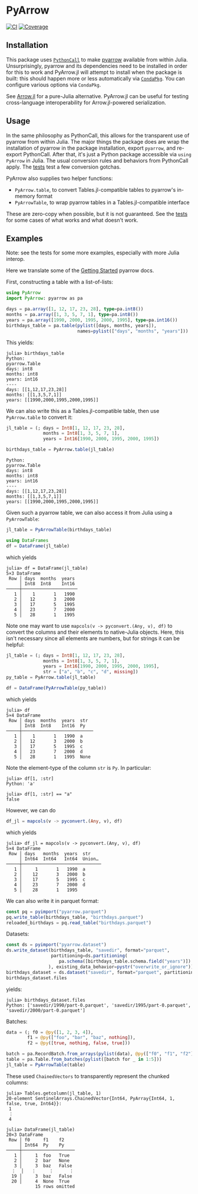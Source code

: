 # PyArrow

[![CI](https://github.com/ericphanson/PyArrow.jl/actions/workflows/CI.yml/badge.svg)](https://github.com/ericphanson/PyArrow.jl/actions/workflows/CI.yml)
[![Coverage](https://codecov.io/gh/ericphanson/PyArrow.jl/branch/main/graph/badge.svg)](https://codecov.io/gh/ericphanson/PyArrow.jl)

## Installation

This package uses [`PythonCall`](https://cjdoris.github.io/PythonCall.jl) to make
[pyarrow](https://arrow.apache.org/docs/python/index.html) available from within Julia. Unsurprisingly,
pyarrow and its dependencies need to be installed in order for this to work
and PyArrow.jl will attempt to install when the package is built: this should happen
more or less automatically via [`CondaPkg`](https://github.com/cjdoris/CondaPkg.jl).
You can configure various options via `CondaPkg`.

See [Arrow.jl](https://github.com/apache/arrow-julia) for a pure-Julia alternative. PyArrow.jl can be useful for testing cross-language interoperability for Arrow.jl-powered serialization.

## Usage

In the same philosophy as PythonCall, this allows for the transparent use of
pyarrow from within Julia.
The major things the package does are wrap the installation of pyarrow in the
package installation, export `pyarrow`, and re-export PythonCall.
After that, it's just a Python package accessible via `using PyArrow` in
Julia. The usual conversion rules and behaviors from PythonCall apply.
The [tests](test/runtests.jl) test a few conversion gotchas.

PyArrow also supplies two helper functions:

- `PyArrow.table`, to convert Tables.jl-compatible tables to pyarrow's in-memory format
- `PyArrowTable`, to wrap pyarrow tables in a Tables.jl-compatible interface

These are zero-copy when possible, but it is not guaranteed. See the [tests](./test/runtests.jl) for some cases of what works and what doesn't work.

## Examples

Note: see the tests for some more examples, especially with more Julia interop.

Here we translate some of the [Getting Started](https://arrow.apache.org/docs/python/getstarted.html) pyarrow docs.

First, constructing a table with a list-of-lists:

```julia
using PyArrow
import PyArrow: pyarrow as pa

days = pa.array([1, 12, 17, 23, 28], type=pa.int8())
months = pa.array([1, 3, 5, 7, 1], type=pa.int8())
years = pa.array([1990, 2000, 1995, 2000, 1995], type=pa.int16())
birthdays_table = pa.table(pylist([days, months, years]),
                           names=pylist(["days", "months", "years"]))
```

This yields:

```julia-repl
julia> birthdays_table
Python:
pyarrow.Table
days: int8
months: int8
years: int16
----
days: [[1,12,17,23,28]]
months: [[1,3,5,7,1]]
years: [[1990,2000,1995,2000,1995]]
```


We can also write this as a Tables.jl-compatible table, then use `PyArrow.table` to convert it:
```julia
jl_table = (; days = Int8[1, 12, 17, 23, 28],
              months = Int8[1, 3, 5, 7, 1],
              years = Int16[1990, 2000, 1995, 2000, 1995])

birthdays_table = PyArrow.table(jl_table)
```

```julia-repl
Python:
pyarrow.Table
days: int8
months: int8
years: int16
----
days: [[1,12,17,23,28]]
months: [[1,3,5,7,1]]
years: [[1990,2000,1995,2000,1995]]
```

Given such a pyarrow table, we can also access it from Julia using a `PyArrowTable`:

```julia
jl_table = PyArrowTable(birthdays_table)

using DataFrames
df = DataFrame(jl_table)
```

which yields

```julia-repl
julia> df = DataFrame(jl_table)
5×3 DataFrame
 Row │ days  months  years
     │ Int8  Int8    Int16
─────┼─────────────────────
   1 │    1       1   1990
   2 │   12       3   2000
   3 │   17       5   1995
   4 │   23       7   2000
   5 │   28       1   1995
```

Note one may want to use `mapcols(v -> pyconvert.(Any, v), df)` to convert the columns and their elements to native-Julia objects. Here, this isn't necessary since all elements are numbers, but for strings it can be helpful:

```julia
jl_table = (; days = Int8[1, 12, 17, 23, 28],
              months = Int8[1, 3, 5, 7, 1],
              years = Int16[1990, 2000, 1995, 2000, 1995],
              str = ["a", "b", "c", "d", missing])
py_table = PyArrow.table(jl_table)

df = DataFrame(PyArrowTable(py_table))
```
which yields

```julia-repl
julia> df
5×4 DataFrame
 Row │ days  months  years  str
     │ Int8  Int8    Int16  Py
─────┼───────────────────────────
   1 │    1       1   1990  a
   2 │   12       3   2000  b
   3 │   17       5   1995  c
   4 │   23       7   2000  d
   5 │   28       1   1995  None
```

Note the element-type of the column `str` is `Py`. In particular:

```julia-repl
julia> df[1, :str]
Python: 'a'

julia> df[1, :str] == "a"
false
```

However, we can do
```julia
df_jl = mapcols(v -> pyconvert.(Any, v), df)
```

which yields

```julia-repl
julia> df_jl = mapcols(v -> pyconvert.(Any, v), df)
5×4 DataFrame
 Row │ days   months  years  str
     │ Int64  Int64   Int64  Union…
─────┼──────────────────────────────
   1 │     1       1   1990  a
   2 │    12       3   2000  b
   3 │    17       5   1995  c
   4 │    23       7   2000  d
   5 │    28       1   1995

```

We can also write it in parquet format:

```julia
const pq = pyimport("pyarrow.parquet")
pq.write_table(birthdays_table, "birthdays.parquet")
reloaded_birthdays = pq.read_table("birthdays.parquet")
```

Datasets:

```julia
const ds = pyimport("pyarrow.dataset")
ds.write_dataset(birthdays_table, "savedir", format="parquet",
                 partitioning=ds.partitioning(
                    pa.schema([birthdays_table.schema.field("years")])
                ), existing_data_behavior=pystr("overwrite_or_ignore"))
birthdays_dataset = ds.dataset("savedir", format="parquet", partitioning=pylist(["years"]))
birthdays_dataset.files
```

yields:

```julia-repl
julia> birthdays_dataset.files
Python: ['savedir/1990/part-0.parquet', 'savedir/1995/part-0.parquet', 'savedir/2000/part-0.parquet']
```

Batches:

```julia
data = (; f0 = @py([1, 2, 3, 4]),
        f1 = @py(["foo", "bar", "baz", nothing]),
        f2 = @py([true, nothing, false, true]))

batch = pa.RecordBatch.from_arrays(pylist(data), @py(["f0", "f1", "f2"]))
table = pa.Table.from_batches(pylist([batch for _ in 1:5]))
jl_table = PyArrowTable(table)
```

These used `ChainedVectors` to transparently represent the chunked columns:

```julia-repl
julia> Tables.getcolumn(jl_table, 1)
20-element SentinelArrays.ChainedVector{Int64, PyArray{Int64, 1, false, true, Int64}}:
 1
 ⋮
 4

julia> DataFrame(jl_table)
20×3 DataFrame
 Row │ f0     f1    f2
     │ Int64  Py    Py
─────┼────────────────────
   1 │     1  foo   True
   2 │     2  bar   None
   3 │     3  baz   False
  ⋮  │   ⋮     ⋮      ⋮
  19 │     3  baz   False
  20 │     4  None  True
           15 rows omitted
```
